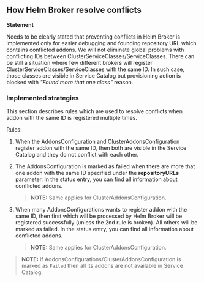## How Helm Broker resolve conflicts

**Statement**

Needs to be clearly stated that preventing conflicts in Helm Broker is implemented only for easier debugging and founding repository URL which contains conflicted addons. We will not eliminate global problems with conflicting IDs between ClusterServiceClasses/ServiceClasses. There can be still a situation where few different brokers will register ClusterServiceClasses/ServiceClasses with the same ID. In such case, those classes are visible in Service Catalog but provisioning action is blocked with _"Found more that one class"_ reason.

### Implemented strategies

This section describes rules which are used to resolve conflicts when addon with the same ID is registered multiple times.

Rules:
1. When the AddonsConfiguration and ClusterAddonsConfiguration register addon with the same ID, then both are visible in the Service Catalog and they do not conflict with each other. 

2. The AddonsConfiguration is marked as failed when there are more that one addon with the same ID specified under the **repositoryURLs** parameter. In the status entry, you can find all information about conflicted addons. 
    > **NOTE:** Same applies for ClusterAddonsConfiguration.

3. When many AddonsConfigurations wants to register addon with the same ID, then first which will be processed by Helm Broker will be registered successfully (unless the 2nd rule is broken). All others will be marked as failed. In the status entry, you can find all information about conflicted addons.
    > **NOTE:** Same applies for ClusterAddonsConfiguration.


> **NOTE:** If AddonsConfigurations/ClusterAddonsConfiguration is marked as `Failed` then all its addons are not available in Service Catalog.
